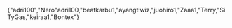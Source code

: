 {"adri100","Nero"adri100,"beatkarbu1,"ayangtiwiz,"juohiro1,"Zaaa1,"Terry,"SiTyGas,"keiraa1,"Bontex"}